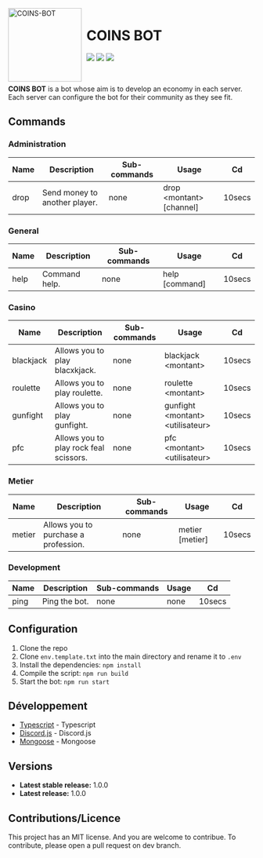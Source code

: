 <img width="150" height="150" align="left" style="float: left; margin: 0 10px 0 0;" alt="COINS-BOT" src="https://cdn.discordapp.com/attachments/1147245363447734292/1157759929910820865/coinsbot.png?ex=6519c775&is=651875f5&hm=503cd8205c4ed0fbdf2e2a53de0074b48fdd97477641d8d3f60b21937dc2c9ef&">

# COINS BOT

[![](https://img.shields.io/discord/1071891755911368806.svg?logo=discord&colorB=7289DA)](https://discord.gg/TrG3efTzWW)
[![](https://img.shields.io/badge/discord.js-v14.0.0-blue.svg?logo=npm)](https://discord.js.org/)
[![](https://img.shields.io/badge/nodejs-16.6.0-green.svg)](https://www.nodejs.org)


<br>

**COINS BOT** is a bot whose aim is to develop an economy in each server. Each server can configure the bot for their community as they see fit.

## Commands

### Administration

| Name          | Description                          | Sub-commands                | Usage                      | Cd     |
| ------------- | ------------------------------------ | --------------------------- | -------------------------- | ------ |
| drop          | Send money to another player.        | none                        | drop \<montant> [channel]  | 10secs |

### General

| Name          | Description                                                             | Sub-commands                | Usage                         | Cd     |
| ------------- | ----------------------------------------------------------------------- | --------------------------- | ----------------------------- | ------ |
| help          | Command help.                                                           | none                        | help [command]                | 10secs |

### Casino

| Name          | Description                             | Sub-commands                | Usage                               | Cd     |
| ------------- | --------------------------------------- | --------------------------- | ----------------------------------- | ------ |
| blackjack     | Allows you to play blacxkjack.          | none                        | blackjack \<montant>                | 10secs |
| roulette      | Allows you to play roulette.            | none                        | roulette \<montant>                 | 10secs |
| gunfight      | Allows you to play gunfight.            | none                        | gunfight \<montant> \<utilisateur>  | 10secs |
| pfc           | Allows you to play rock feal scissors.  | none                        | pfc \<montant> \<utilisateur>       | 10secs |

### Metier

| Name          | Description                          | Sub-commands                | Usage                 | Cd     |
| ------------- | ------------------------------------ | --------------------------- | --------------------- | ------ |
| metier        | Allows you to purchase a profession. | none                        | metier [metier]       | 10secs |

### Development

| Name          | Description                          | Sub-commands                | Usage                 | Cd     |
| ------------- | ------------------------------------ | --------------------------- | --------------------- | ------ |
| ping          | Ping the bot.                        | none                        | none                  | 10secs |

## Configuration

1. Clone the repo
2. Clone `env.template.txt` into the main directory and rename it to `.env`
3. Install the dependencies: `npm install`
4. Compile the script: `npm run build`
5. Start the bot: `npm run start`

## Développement

* [Typescript](#) - Typescript
* [Discord.js](https://discord.js.org) - Discord.js
* [Mongoose](https://mongodb.com) - Mongoose

## Versions
* **Latest stable release:** 1.0.0
* **Latest release:** 1.0.0

## Contributions/Licence

This project has an MIT license. And you are welcome to contribue. To contribute, please open a pull request on dev branch.
